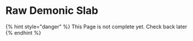 # Raw Demonic Slab

{% hint style="danger" %}
This Page is not complete yet. Check back later
{% endhint %}


